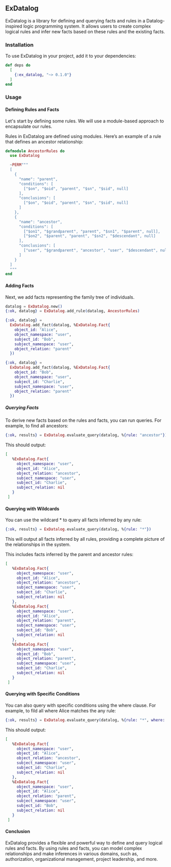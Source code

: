 ## ExDatalog

ExDatalog is a library for defining and querying facts and rules in a Datalog-inspired logic programming system. It allows users to create complex logical rules and infer new facts based on these rules and the existing facts.

### Installation

To use ExDatalog in your project, add it to your dependencies:

```elixir
def deps do
  [
    {:ex_datalog, "~> 0.1.0"}
  ]
end
```

### Usage

#### Defining Rules and Facts

Let's start by defining some rules. We will use a module-based approach to encapsulate our rules.

Rules in ExDatalog are defined using modules. Here’s an example of a rule that defines an ancestor relationship:

```elixir
defmodule AncestorRules do
  use ExDatalog

  ~PERM"""
  [
    {
      "name": "parent",
      "conditions": [
        ["$on", "$oid", "parent", "$sn", "$sid", null]
      ],
      "conclusions": [
        ["$on", "$oid", "parent", "$sn", "$sid", null]
      ]
    },
    {
      "name": "ancestor",
      "conditions": [
        ["$on1", "$grandparent", "parent", "$sn1", "$parent", null],
        ["$on2", "$parent", "parent", "$sn2", "$descendant", null]
      ],
      "conclusions": [
        ["user", "$grandparent", "ancestor", "user", "$descendant", null]
      ]
    }
  ]
  """
end
```

#### Adding Facts

Next, we add facts representing the family tree of individuals.

```elixir
datalog = ExDatalog.new()
{:ok, datalog} = ExDatalog.add_rule(datalog, AncestorRules)

{:ok, datalog} =
  ExDatalog.add_fact(datalog, %ExDatalog.Fact{
    object_id: "Alice",
    object_namespace: "user",
    subject_id: "Bob",
    subject_namespace: "user",
    object_relation: "parent"
  })

{:ok, datalog} =
  ExDatalog.add_fact(datalog, %ExDatalog.Fact{
    object_id: "Bob",
    object_namespace: "user",
    subject_id: "Charlie",
    subject_namespace: "user",
    object_relation: "parent"
  })
```

##### Querying Facts

To derive new facts based on the rules and facts, you can run queries. For example, to find all ancestors:

```elixir
{:ok, results} = ExDatalog.evaluate_query(datalog, %{rule: "ancestor"})
```

This should output:

```elixir
[
   %ExDatalog.Fact{
     object_namespace: "user",
     object_id: "Alice",
     object_relation: "ancestor",
     subject_namespace: "user",
     subject_id: "Charlie",
     subject_relation: nil
   }
 ]
```

#### Querying with Wildcards

You can use the wildcard \* to query all facts inferred by any rule:

```elixir
{:ok, results} = ExDatalog.evaluate_query(datalog, %{rule: "*"})
```

This will output all facts inferred by all rules, providing a complete picture of the relationships in the system.

This includes facts inferred by the parent and ancestor rules:

```elixir
[
   %ExDatalog.Fact{
     object_namespace: "user",
     object_id: "Alice",
     object_relation: "ancestor",
     subject_namespace: "user",
     subject_id: "Charlie",
     subject_relation: nil
   },
   %ExDatalog.Fact{
     object_namespace: "user",
     object_id: "Alice",
     object_relation: "parent",
     subject_namespace: "user",
     subject_id: "Bob",
     subject_relation: nil
   },
   %ExDatalog.Fact{
     object_namespace: "user",
     object_id: "Bob",
     object_relation: "parent",
     subject_namespace: "user",
     subject_id: "Charlie",
     subject_relation: nil
   }
 ]
```

#### Querying with Specific Conditions

You can also query with specific conditions using the where clause. For example, to fild all where Alice matches the any rule:

```elixir
{:ok, results} = ExDatalog.evaluate_query(datalog, %{rule: "*", where: %{object_id: "Alice"}})
```

This should output:

```elixir
[
   %ExDatalog.Fact{
     object_namespace: "user",
     object_id: "Alice",
     object_relation: "ancestor",
     subject_namespace: "user",
     subject_id: "Charlie",
     subject_relation: nil
   },
   %ExDatalog.Fact{
     object_namespace: "user",
     object_id: "Alice",
     object_relation: "parent",
     subject_namespace: "user",
     subject_id: "Bob",
     subject_relation: nil
   }
 ]
```

#### Conclusion

ExDatalog provides a flexible and powerful way to define and query logical rules and facts. By using rules and facts, you can model complex relationships and make inferences in various domains, such as, authorization, organizational management, project leadership, and more.
